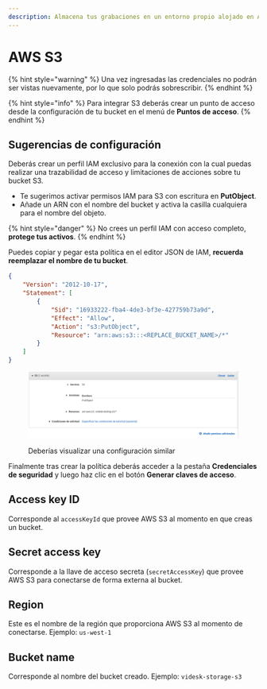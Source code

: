 ```yaml
---
description: Almacena tus grabaciones en un entorno propio alojado en AWS S3
---
```


# AWS S3

{% hint style="warning" %}
Una vez ingresadas las credenciales no podrán ser vistas nuevamente, por lo que solo podrás sobrescribir.
{% endhint %}

{% hint style="info" %}
Para integrar S3 deberás crear un punto de acceso desde la configuración de tu bucket en el menú de **Puntos de acceso**.
{% endhint %}

## Sugerencias de configuración

Deberás crear un perfil IAM exclusivo para la conexión con la cual puedas realizar una trazabilidad de acceso y limitaciones de acciones sobre tu bucket S3.

* Te sugerimos activar permisos IAM para S3 con escritura en **PutObject**.
* Añade un ARN con el nombre del bucket y activa la casilla cualquiera para el nombre del objeto.

{% hint style="danger" %}
No crees un perfil IAM con acceso completo, **protege tus activos**.
{% endhint %}

Puedes copiar y pegar esta política en el editor JSON de IAM, **recuerda reemplazar el nombre de tu bucket**.

```json
{
    "Version": "2012-10-17",
    "Statement": [
        {
            "Sid": "16933222-fba4-4de3-bf3e-427759b73a9d",
            "Effect": "Allow",
            "Action": "s3:PutObject",
            "Resource": "arn:aws:s3:::<REPLACE_BUCKET_NAME>/*"
        }
    ]
}
```

<figure><img src="../../.gitbook/assets/Captura desde 2022-09-24 21-30-32.png" alt=""><figcaption><p>Deberías visualizar una configuración similar</p></figcaption></figure>

Finalmente tras crear la política deberás acceder a la pestaña **Credenciales de seguridad** y luego haz clic en el botón **Generar claves de acceso**.

## Access key ID

Corresponde al `accessKeyId` que provee AWS S3 al momento en que creas un bucket.

## Secret access key

Corresponde a la llave de acceso secreta (`secretAccessKey`) que provee AWS S3 para conectarse de forma externa al bucket.

## Region

Este es el nombre de la región que proporciona AWS S3 al momento de conectarse. Ejemplo: `us-west-1`

## Bucket name

Corresponde al nombre del bucket creado. Ejemplo: `videsk-storage-s3`
